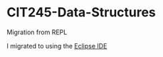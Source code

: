 # CIT245-Data-Structures

Migration from REPL

I migrated to using the [Eclipse IDE](https://www.eclipse.org/downloads/)


